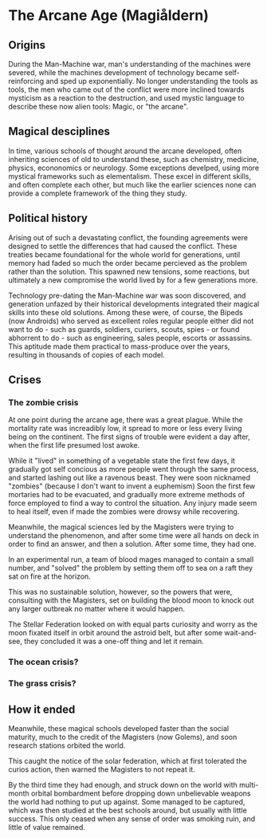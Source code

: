 # The Arcane Age (Magiåldern)

## Origins

During the Man-Machine war, man's understanding of the machines were severed, while the machines development of technology became self-reinforcing and sped up exponentially. No longer understanding the tools as tools, the men who came out of the conflict were more inclined towards mysticism as a reaction to the destruction, and used mystic language to describe these now alien tools: Magic, or "the arcane".

## Magical desciplines

In time, various schools of thought around the arcane developed, often inheriting sciences of old to understand these, such as chemistry, medicine, physics, econonomics or neurology. Some exceptions develped, using more mystical frameworks such as elementalism. These excel in different skills, and often complete each other, but much like the earlier sciences none can provide a complete framework of the thing they study.

## Political history

Arising out of such a devastating conflict, the founding agreements were designed to settle the differences that had caused the conflict. These treaties became foundational for the whole world for generations, until memory had faded so much the order became percieved as the problem rather than the solution. This spawned new tensions, some reactions, but ultimately a new compromise the world lived by for a few generations more.

Technology pre-dating the Man-Machine war was soon discovered, and generation unfazed by their historical developments integrated their magical skills into these old solutions. Among these were, of course, the Bipeds (now Androids) who served as excellent roles regular people either did not want to do - such as guards, soldiers, curiers, scouts, spies - or found abhorrent to do - such as engineering, sales people, escorts or assassins. This aptitude made them practical to mass-produce over the years, resulting in thousands of copies of each model.

## Crises

### The zombie crisis

At one point during the arcane age, there was a great plague. While the mortality rate was increadibly low, it spread to more or less every living being on the continent. The first signs of trouble were evident a day after, when the first life presumed lost awoke.

While it "lived" in something of a vegetable state the first few days, it gradually got self concious as more people went through the same process, and started lashing out like a ravenous beast. They were soon nicknamed "zombies" (because I don't want to invent a euphemism) Soon the first few mortaries had to be evacuated, and gradually more extreme methods of force employed to find a way to control the situation. Any injury made seem to heal itself, even if made the zombies were drowsy while recovering.

Meanwhile, the magical sciences led by the Magisters were trying to understand the phenomenon, and after some time were all hands on deck in order to find an answer, and then a solution. After some time, they had one.

In an experimental run, a team of blood mages managed to contain a small number, and "solved" the problem by setting them off to sea on a raft they sat on fire at the horizon.

This was no sustainable solution, however, so the powers that were, consulting with the Magisters, set on building the blood moon to knock out any larger outbreak no matter where it would happen.

The Stellar Federation looked on with equal parts curiosity and worry as the moon fixated itself in orbit around the astroid belt, but after some wait-and-see, they concluded it was a one-off thing and let it remain.

### The ocean crisis?

### The grass crisis?

## How it ended

Meanwhile, these magical schools developed faster than the social maturity, much to the credit of the Magisters (now Golems), and soon research stations orbited the world.

This caught the notice of the solar federation, which at first tolerated the curios action, then warned the Magisters to not repeat it.

By the third time they had enough, and struck down on the world with multi-month orbital bombardment before dropping down unbelievable weapons the world had nothing to put up against. Some managed to be captured, which was then studied at the best schools around, but usually with little success. This only ceased when any sense of order was smoking ruin, and little of value remained.
